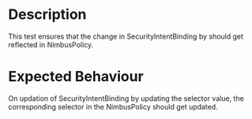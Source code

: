 # Description

This test ensures that the change in SecurityIntentBinding by should get reflected in NimbusPolicy.

# Expected Behaviour

On updation of SecurityIntentBinding by updating the selector value, the corresponding selector in the NimbusPolicy should get updated.